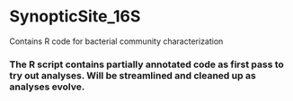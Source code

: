 # SynopticSite_16S
Contains R code for bacterial community characterization
### The R script contains partially annotated code as first pass to try out analyses. Will be streamlined and cleaned up as analyses evolve. 
